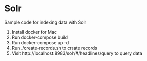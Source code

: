 # Solr
Sample code for indexing data with Solr

1. Install docker for Mac
2. Run docker-compose build
3. Run docker-compose up -d
4. Run ./create-records.sh to create records
5. Visit http://localhost:8983/solr/#/headlines/query to query data
